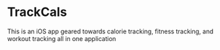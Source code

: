# TrackCals
This is an iOS app geared towards calorie tracking, fitness tracking, and workout tracking all in one application
